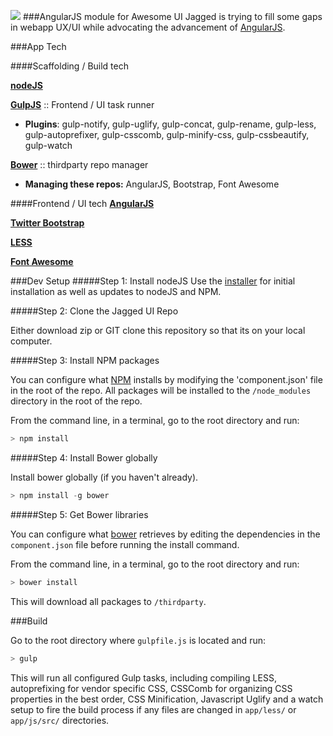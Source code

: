 ![](https://raw2.github.com/justinwoodcock/Jagged-UI/master/app/images/jaggedUI.Logo.v0.1.png)
###AngularJS module for Awesome UI
Jagged is trying to fill some gaps in webapp UX/UI while advocating the advancement of [AngularJS](http://angularjs.org).

###App Tech

####Scaffolding / Build tech

**[nodeJS](http://nodejs.org/)**

**[GulpJS](http://gulpjs.com/)** :: Frontend / UI task runner

* **Plugins**: gulp-notify, gulp-uglify, gulp-concat, gulp-rename, gulp-less, gulp-autoprefixer, gulp-csscomb, gulp-minify-css, gulp-cssbeautify, gulp-watch

**[Bower](http://bower.io/)** :: thirdparty repo manager

* **Managing these repos:** AngularJS, Bootstrap, Font Awesome

####Frontend / UI tech
**[AngularJS](http://angularjs.org)**

**[Twitter Bootstrap](http://getbootstrap.com)**

**[LESS](http://lesscss.org)**

**[Font Awesome](http://fontawesome.io/)**


###Dev Setup
#####Step 1: Install nodeJS
Use the [installer](http://nodejs.org/download/) for initial installation as well as updates to nodeJS and NPM.

#####Step 2: Clone the Jagged UI Repo

Either download zip or GIT clone this repository so that its on your local computer.

#####Step 3: Install NPM packages

You can configure what [NPM](https://npmjs.org/) installs by modifying the 'component.json' file in the root of the repo. All packages will be installed to the `/node_modules` directory in the root of the repo.

From the command line, in a terminal, go to the root directory and run:

```javascript
> npm install
```
#####Step 4: Install Bower globally

Install bower globally (if you haven't already).
```javascript
> npm install -g bower
```

#####Step 5: Get Bower libraries

You can configure what [bower](http://sindresorhus.com/bower-components/) retrieves by editing the dependencies in the `component.json` file before running the install command.

From the command line, in a terminal, go to the root directory and run:

```js
> bower install
```

This will download all packages to `/thirdparty`.


###Build

Go to the root directory where `gulpfile.js` is located and run:

```js
> gulp
```

This will run all configured Gulp tasks, including compiling LESS, autoprefixing for vendor specific CSS, CSSComb for organizing CSS properties in the best order, CSS Minification, Javascript Uglify and a watch setup to fire the build process if any files are changed in `app/less/` or `app/js/src/` directories.
		